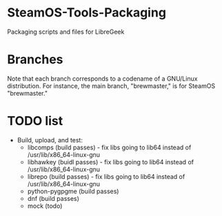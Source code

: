 # SteamOS-Tools-Packaging
Packaging scripts and files for LibreGeek

# Branches
Note that each branch corresponds to a codename of a GNU/Linux distribution. For instance, the main branch, "brewmaster," is for SteamOS "brewmaster."

# TODO list

* Build, upload, and test:
  * libcomps (build passes) - fix libs going to lib64 instead of /usr/lib/x86_64-linux-gnu
  * libhawkey (buidl passes) - fix libs going to lib64 instead of /usr/lib/x86_64-linux-gnu
  * librepo (build passes) - fix libs going to lib64 instead of /usr/lib/x86_64-linux-gnu
  * python-pygpgme (build passes)
  * dnf (build passes)
  * mock (todo)
  
